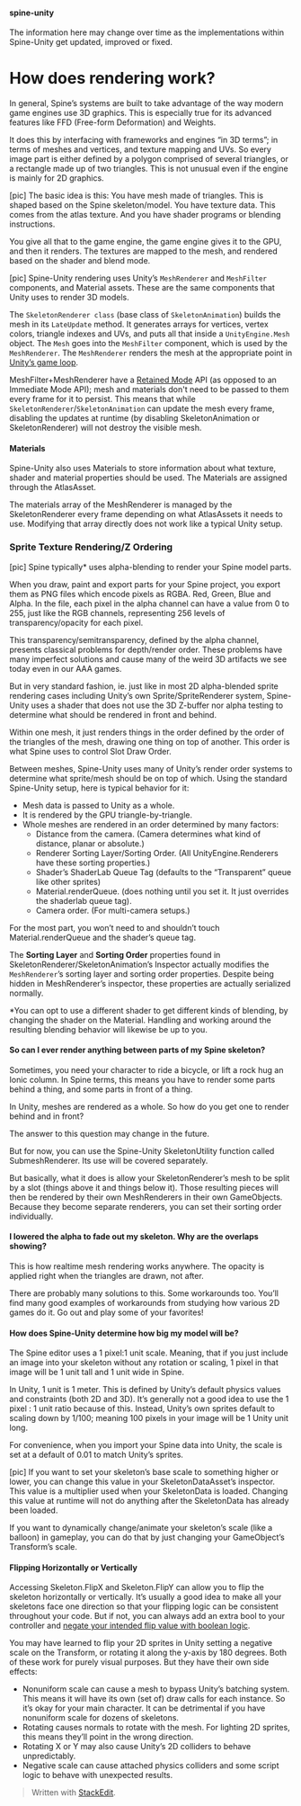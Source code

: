 
#### spine-unity
The information here may change over time as the implementations within Spine-Unity get updated, improved or fixed.

# How does rendering work?
In general, Spine’s systems are built to take advantage of the way modern game engines use 3D graphics. This is especially true for its advanced features like FFD (Free-form Deformation) and Weights.

It does this by interfacing with frameworks and engines “in 3D terms”; in terms of meshes and vertices, and texture mapping and UVs. So every image part is either defined by a polygon comprised of several triangles, or a rectangle made up of two triangles. This is not unusual even if the engine is mainly for 2D graphics.

[pic]
The basic idea is this:
You have mesh made of triangles. This is shaped based on the Spine skeleton/model.
You have texture data. This comes from the atlas texture.
And you have shader programs or blending instructions.

You give all that to the game engine, the game engine gives it to the GPU, and then it renders. The textures are mapped to the mesh, and rendered based on the shader and blend mode.

[pic]
Spine-Unity rendering uses Unity’s `MeshRenderer` and `MeshFilter` components, and Material assets. These are the same components that Unity uses to render 3D models.

The `SkeletonRenderer class` (base class of `SkeletonAnimation`) builds the mesh in its `LateUpdate` method. It generates arrays for vertices, vertex colors, triangle indexes and UVs, and puts all that inside a `UnityEngine.Mesh` object.
The `Mesh` goes into the `MeshFilter` component, which is used by the `MeshRenderer`.
The `MeshRenderer` renders the mesh at the appropriate point in [Unity’s game loop](http://docs.unity3d.com/Manual/ExecutionOrder.html).

MeshFilter+MeshRenderer have a [Retained Mode](https://en.wikipedia.org/wiki/Retained_mode) API (as opposed to an Immediate Mode API); mesh and materials don't need to be passed to them every frame for it to persist. This means that while `SkeletonRenderer`/`SkeletonAnimation` can update the mesh every frame, disabling the updates at runtime (by disabling SkeletonAnimation or SkeletonRenderer) will not destroy the visible mesh. 

#### Materials
Spine-Unity also uses Materials to store information about what texture, shader and material properties should be used. The Materials are assigned through the AtlasAsset.

The materials array of the MeshRenderer is managed by the SkeletonRenderer every frame depending on what AtlasAssets it needs to use. Modifying that array directly does not work like a typical Unity setup.

### Sprite Texture Rendering/Z Ordering
[pic]
Spine typically* uses alpha-blending to render your Spine model parts.

When you draw, paint and export parts for your Spine project, you export them as PNG files which encode pixels as RGBA. Red, Green, Blue and Alpha. In the file, each pixel in the alpha channel can have a value from 0 to 255, just like the RGB channels, representing 256 levels of transparency/opacity for each pixel.

This transparency/semitransparency, defined by the alpha channel, presents classical problems for depth/render order. These problems have many imperfect solutions and cause many of the weird 3D artifacts we see today even in our AAA games.

But in very standard fashion, ie. just like in most 2D alpha-blended sprite rendering cases including Unity’s own Sprite/SpriteRenderer system, Spine-Unity uses a shader that does not use the 3D Z-buffer nor alpha testing to determine what should be rendered in front and behind.

Within one mesh, it just renders things in the order defined by the order of the triangles of the mesh, drawing one thing on top of another. This order is what Spine uses to control Slot Draw Order.

Between meshes, Spine-Unity uses many of Unity’s render order systems to determine what sprite/mesh should be on top of which. Using the standard Spine-Unity setup, here is typical behavior for it:

- Mesh data is passed to Unity as a whole.
- It is rendered by the GPU triangle-by-triangle.
- Whole meshes are rendered in an order determined by many factors:
   - Distance from the camera. (Camera determines what kind of distance, planar or absolute.)
   - Renderer Sorting Layer/Sorting Order. (All UnityEngine.Renderers have these sorting properties.)
   - Shader’s ShaderLab Queue Tag (defaults to the “Transparent” queue like other sprites)
   - Material.renderQueue. (does nothing until you set it. It just overrides the shaderlab queue tag).
   - Camera order. (For multi-camera setups.)

For the most part, you won’t need to and shouldn’t touch Material.renderQueue and the shader’s queue tag.

The **Sorting Layer** and **Sorting Order** properties found in SkeletonRenderer/SkeletonAnimation’s Inspector actually modifies the `MeshRenderer`’s sorting layer and sorting order properties. Despite being hidden in MeshRenderer’s inspector, these properties are actually serialized normally.

*You can opt to use a different shader to get different kinds of blending, by changing the shader on the Material. Handling and working around the resulting blending behavior will likewise be up to you.

#### So can I ever render anything between parts of my Spine skeleton?
Sometimes, you need your character to ride a bicycle, or lift a rock hug an Ionic column. In Spine terms, this means you have to render some parts behind a thing, and some parts in front of a thing.

In Unity, meshes are rendered as a whole. So how do you get one to render behind and in front?

The answer to this question may change in the future.

But for now, you can use the Spine-Unity SkeletonUtility function called SubmeshRenderer. Its use will be covered separately.

But basically, what it does is allow your SkeletonRenderer’s mesh to be split by a slot (things above it and things below it). Those resulting pieces will then be rendered by their own MeshRenderers in their own GameObjects. Because they become separate renderers, you can set their sorting order individually.

#### I lowered the alpha to fade out my skeleton. Why are the overlaps showing?
This is how realtime mesh rendering works anywhere. The opacity is applied right when the triangles are drawn, not after.

There are probably many solutions to this. Some workarounds too.
You’ll find many good examples of workarounds from studying how various 2D games do it. Go out and play some of your favorites!

#### How does Spine-Unity determine how big my model will be?
The Spine editor uses a 1 pixel:1 unit scale. Meaning, that if you just include an image into your skeleton without any rotation or scaling, 1 pixel in that image will be 1 unit tall and 1 unit wide in Spine.

In Unity, 1 unit is 1 meter. This is defined by Unity’s default physics values and constraints (both 2D and 3D). It’s generally not a good idea to use the 1 pixel : 1 unit ratio because of this. Instead, Unity’s own sprites default to scaling down by 1/100; meaning 100 pixels in your image will be 1 Unity unit long.

For convenience, when you import your Spine data into Unity, the scale is set at a default of 0.01 to match Unity’s sprites.

[pic]
If you want to set your skeleton’s base scale to something higher or lower, you can change this value in your SkeletonDataAsset’s inspector. This value is a multiplier used when your SkeletonData is loaded. Changing this value at runtime will not do anything after the SkeletonData has already been loaded.

If you want to dynamically change/animate your skeleton’s scale (like a balloon) in gameplay, you can do that by just changing your GameObject’s Transform’s scale.

#### Flipping Horizontally or Vertically
Accessing Skeleton.FlipX and Skeleton.FlipY can allow you to flip the skeleton horizontally or vertically.
It’s usually a good idea to make all your skeletons face one direction so that your flipping logic can be consistent throughout your code. But if not, you can always add an extra bool to your controller and [negate your intended flip value with boolean logic](http://stackoverflow.com/questions/13983198/negate-a-boolean-based-on-another-boolean).

You may have learned to flip your 2D sprites in Unity setting a negative scale on the Transform, or rotating it along the y-axis by 180 degrees.
Both of these work for purely visual purposes. But they have their own side effects:

 - Nonuniform scale can cause a mesh to bypass Unity’s batching system. This means it will have its own (set of) draw calls for each instance. So it’s okay for your main character. It can be detrimental if you have nonuniform scale for dozens of skeletons.
 - Rotating causes normals to rotate with the mesh. For lighting 2D sprites, this means they’ll point in the wrong direction.
 - Rotating X or Y may also cause Unity’s 2D colliders to behave unpredictably.
 - Negative scale can cause attached physics colliders and some script logic to behave with unexpected results.


> Written with [StackEdit](https://stackedit.io/).
